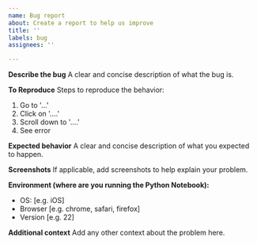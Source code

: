 ```yaml
---
name: Bug report
about: Create a report to help us improve
title: ''
labels: bug
assignees: ''

---
```


**Describe the bug**
A clear and concise description of what the bug is.

**To Reproduce**
Steps to reproduce the behavior:
1. Go to '...'
2. Click on '....'
3. Scroll down to '....'
4. See error

**Expected behavior**
A clear and concise description of what you expected to happen.

**Screenshots**
If applicable, add screenshots to help explain your problem.

**Environment (where are you running the Python Notebook):**
 - OS: [e.g. iOS]
 - Browser [e.g. chrome, safari, firefox]
 - Version [e.g. 22]

**Additional context**
Add any other context about the problem here.
